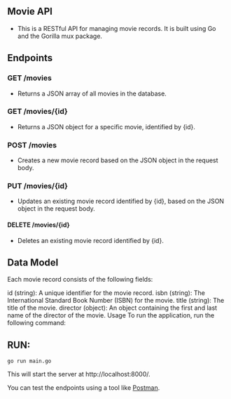 ## Movie API
- This is a RESTful API for managing movie records. It is built using Go and the Gorilla mux package.

## Endpoints
### GET /movies
- Returns a JSON array of all movies in the database.

### GET /movies/{id}
- Returns a JSON object for a specific movie, identified by {id}.

### POST /movies
- Creates a new movie record based on the JSON object in the request body.

### PUT /movies/{id}
- Updates an existing movie record identified by {id}, based on the JSON object in the request body.

#### DELETE /movies/{id}
- Deletes an existing movie record identified by {id}.

## Data Model
Each movie record consists of the following fields:

id (string): A unique identifier for the movie record.
isbn (string): The International Standard Book Number (ISBN) for the movie.
title (string): The title of the movie.
director (object): An object containing the first and last name of the director of the movie.
Usage
To run the application, run the following command:

## RUN:

```
go run main.go
```
This will start the server at http://localhost:8000/.

You can test the endpoints using a tool like [Postman](https://github.com/ichdamola/movie-crud/blob/main/movie-crud.postman_collection.json).
